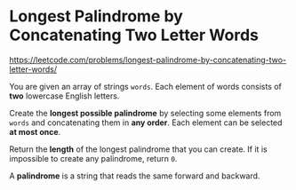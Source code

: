 # Longest Palindrome by Concatenating Two Letter Words

https://leetcode.com/problems/longest-palindrome-by-concatenating-two-letter-words/

You are given an array of strings `words`. Each element of words consists of **two** lowercase English letters.

Create the **longest possible palindrome** by selecting some elements from `words` and concatenating them in **any order**. Each element can be selected **at most once**.

Return the **length** of the longest palindrome that you can create. If it is impossible to create any palindrome, return `0`.

A **palindrome** is a string that reads the same forward and backward.
